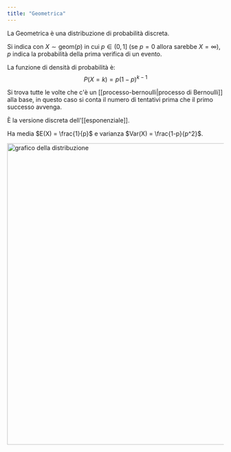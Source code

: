 ```yaml
---
title: "Geometrica"
---
```

La Geometrica è una distribuzione di probabilità discreta.

Si indica con $X \sim \mathrm{geom}(p)$ in cui $p \in (0,1]$ (se $p = 0$ allora sarebbe $X = \infty$), $p$ indica la probabilità della prima verifica di un evento.

La funzione di densità di probabilità è:
$$P(X = k) = p (1-p)^{k-1}$$

Si trova tutte le volte che c'è un [[processo-bernoulli|processo di Bernoulli]] alla base, in questo caso si conta il numero di tentativi prima che il primo successo avvenga.

È la versione discreta dell'[[esponenziale]].

Ha media $E(X) = \frac{1}{p}$ e varianza $Var(X) = \frac{1-p}{p^2}$.

<img src="https://dr282zn36sxxg.cloudfront.net/datastreams/f-d%3A5a37978358a26231532cb533a12b4a31b472eb3d5b77ab1669a227db%2BIMAGE_TINY%2BIMAGE_TINY.1" alt="grafico della distribuzione" width=700>
